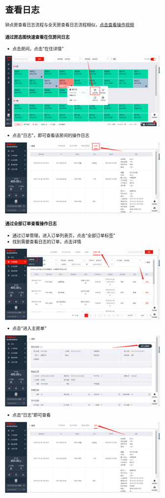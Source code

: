 # 查看日志

钟点房查看日志流程与全天房查看日志流程相似，[点击查看操作视频](http://crs-pms-vidio.oss-cn-beijing.aliyuncs.com/%E9%92%9F%E7%82%B9%E6%88%BF%E6%97%A5%E5%BF%97.mp4)

#### 通过房态图快速查看在住房间日志

* 点击房间，点击“在住详情”

![](../../.gitbook/assets/image%20%28327%29.png)

* 点击“日志”，即可查看该房间的操作日志

![](../../.gitbook/assets/image%20%28166%29.png)

#### 通过全部订单查看操作日志

* 通过订单管理，进入订单列表页，点击“全部订单标签”
* 找到需要查看日志的订单，点击详情

![](../../.gitbook/assets/image%20%28144%29.png)

* 点击“进入主房单”

![](../../.gitbook/assets/image%20%28542%29.png)

* 点击“日志”即可查看

![](../../.gitbook/assets/image%20%2892%29.png)

